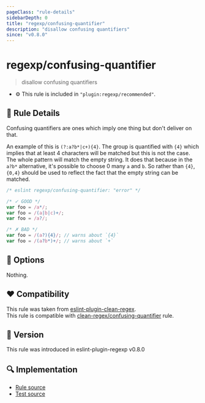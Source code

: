 ```yaml
---
pageClass: "rule-details"
sidebarDepth: 0
title: "regexp/confusing-quantifier"
description: "disallow confusing quantifiers"
since: "v0.8.0"
---
```

# regexp/confusing-quantifier

> disallow confusing quantifiers

- :gear: This rule is included in `"plugin:regexp/recommended"`.

## :book: Rule Details

Confusing quantifiers are ones which imply one thing but don't deliver on that.

An example of this is `(?:a?b*|c+){4}`. The group is quantified with `{4}` which
implies that at least 4 characters will be matched but this is not the case. The
whole pattern will match the empty string. It does that because in the `a?b*`
alternative, it's possible to choose 0 many `a` and `b`. So rather than `{4}`,
`{0,4}` should be used to reflect the fact that the empty string can be matched.

<eslint-code-block>

```js
/* eslint regexp/confusing-quantifier: "error" */

/* ✓ GOOD */
var foo = /a*/;
var foo = /(a|b|c)+/;
var foo = /a?/;

/* ✗ BAD */
var foo = /(a?){4}/; // warns about `{4}`
var foo = /(a?b*)+/; // warns about `+`
```

</eslint-code-block>

## :wrench: Options

Nothing.

## :heart: Compatibility

This rule was taken from [eslint-plugin-clean-regex].\
This rule is compatible with [clean-regex/confusing-quantifier] rule.

[eslint-plugin-clean-regex]: https://github.com/RunDevelopment/eslint-plugin-clean-regex
[clean-regex/confusing-quantifier]: https://github.com/RunDevelopment/eslint-plugin-clean-regex/blob/master/docs/rules/confusing-quantifier.md

## :rocket: Version

This rule was introduced in eslint-plugin-regexp v0.8.0

## :mag: Implementation

- [Rule source](https://github.com/ota-meshi/eslint-plugin-regexp/blob/master/lib/rules/confusing-quantifier.ts)
- [Test source](https://github.com/ota-meshi/eslint-plugin-regexp/blob/master/tests/lib/rules/confusing-quantifier.ts)
